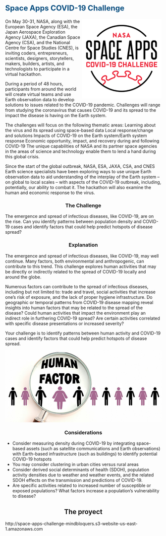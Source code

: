 <h1><font color="#004D7F" size=5>Space Apps COVID-19 Challenge</font></h1>

<img width="256" src="data/img/covid.png" align="right">

On May 30-31, NASA, along with the European Space Agency (ESA), the Japan Aerospace Exploration Agency (JAXA), the Canadian Space Agency (CSA), and the National Centre for Space Studies (CNES), is inviting coders, entrepreneurs, scientists, designers, storytellers, makers, builders, artists, and technologists to participate in a virtual hackathon. 

During a period of 48 hours, participants from around the world will create virtual teams and use Earth observation data to develop solutions to issues related to the COVID-19 pandemic. Challenges will range from studying the coronavirus that causes COVID-19 and its spread to the impact the disease is having on the Earth system. 

The challenges will focus on the following thematic areas:  Learning about the virus and its spread using space-based data Local response/change and solutions Impacts of COVID-19 on the Earth system/Earth system response Economic opportunity, impact, and recovery during and following COVID-19 The unique capabilities of NASA and its partner space agencies in the areas of science and technology enable them to lend a hand during this global crisis. 

Since the start of the global outbreak, NASA, ESA, JAXA, CSA, and CNES Earth science specialists have been exploring ways to use unique Earth observation data to aid understanding of the interplay of the Earth system – on global to local scales – with aspects of the COVID-19 outbreak, including, potentially, our ability to combat it. The hackathon will also examine the human and economic response to the virus.

<h3><center>The Challenge</center></h3>

The emergence and spread of infectious diseases, like COVID-19, are on the rise. Can you identify patterns between population density and COVID-19 cases and identify factors that could help predict hotspots of disease spread?

<h3><center>Explanation</center></h3>

The emergence and spread of infectious diseases, like COVID-19, may well continue. Many factors, both environmental and anthropogenic, can contribute to this trend. This challenge explores human activities that may be directly or indirectly related to the spread of COVID-19 locally and around the globe.

Numerous factors can contribute to the spread of infectious diseases, including but not limited to: trade and travel, social activities that increase one’s risk of exposure, and the lack of proper hygiene infrastructure. Do geographic or temporal patterns from COVID-19 disease mapping reveal insights into human factors that may be related to the spread of the disease? Could human activities that impact the environment play an indirect role in furthering COVID-19 spread? Are certain activities correlated with specific disease presentations or increased severity?

Your challenge is to identify patterns between human activity and COVID-19 cases and identify factors that could help predict hotspots of disease spread.

<img src="data/img/human_factors.jpg" align="center" width="720">

<h3><center>Considerations</center></h3>

* Consider measuring density during COVID-19 by integrating space-based assets (such as satellite communications and Earth observations) with Earth-based infrastructure (such as buildings) to identify potential COVID-19 hotspots
* You may consider clustering in urban cities versus rural areas
* Consider derived social determinants of health (SDOH), population activity densities due to weather and weather events, and the related SDOH effects on the transmission and predictions of COVID-19.
* Are specific activities related to increased number of susceptible or exposed populations? What factors increase a population’s vulnerability to disease?

<h2><center>The proyect</center></h2>
http://space-apps-challenge-mindbloquers.s3-website-us-east-1.amazonaws.com

